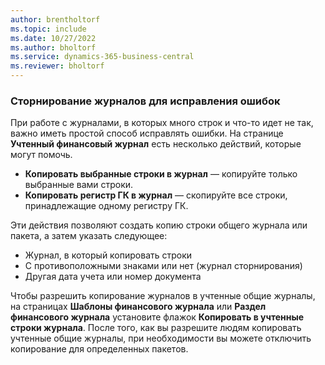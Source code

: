 ```yaml
---
author: brentholtorf
ms.topic: include
ms.date: 10/27/2022
ms.author: bholtorf
ms.service: dynamics-365-business-central
ms.reviewer: bholtorf
---
```


### <a name="reversing-journals-to-correct-mistakes"></a>Сторнирование журналов для исправления ошибок

При работе с журналами, в которых много строк и что-то идет не так, важно иметь простой способ исправлять ошибки. На странице **Учтенный финансовый журнал** есть несколько действий, которые могут помочь.

* **Копировать выбранные строки в журнал** — копируйте только выбранные вами строки.
* **Копировать регистр ГК в журнал** — скопируйте все строки, принадлежащие одному регистру ГК.

Эти действия позволяют создать копию строки общего журнала или пакета, а затем указать следующее:

* Журнал, в который копировать строки
* С противоположными знаками или нет (журнал сторнирования)
* Другая дата учета или номер документа

Чтобы разрешить копирование журналов в учтенные общие журналы, на страницах **Шаблоны финансового журнала** или **Раздел финансового журнала** установите флажок **Копировать в учтенные строки журнала**. После того, как вы разрешите людям копировать учтенные общие журналы, при необходимости вы можете отключить копирование для определенных пакетов.
